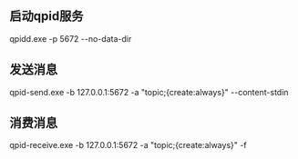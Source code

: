 ## 启动qpid服务
qpidd.exe -p 5672 --no-data-dir

## 发送消息
qpid-send.exe -b 127.0.0.1:5672 -a "topic;{create:always}" --content-stdin

## 消费消息
qpid-receive.exe -b 127.0.0.1:5672 -a "topic;{create:always}" -f

